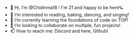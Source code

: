 - 👋 Hi, I’m @Chidinma18 ! I'm 21 and happy to be here🪐
- 👀 I’m interested in reading, baking, dancing, and singing!
- 🌱 I’m currently learning the foundations of code on TOP!
- 💞️ I’m looking to collaborate on multiple, fun projects!
- 📫 How to reach me: Discord and here, Github!

<!---
Chidinma18/Chidinma18 is a ✨ special ✨ repository because its `README.md` (this file) appears on your GitHub profile.
You can click the Preview link to take a look at your changes.
--->

